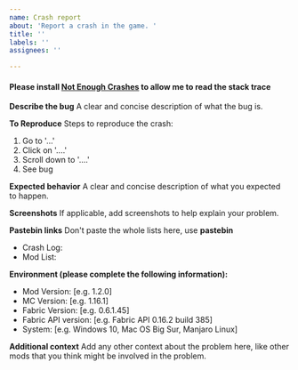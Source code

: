 ```yaml
---
name: Crash report
about: 'Report a crash in the game. '
title: ''
labels: ''
assignees: ''

---
```


#### Please install [Not Enough Crashes](https://www.curseforge.com/minecraft/mc-mods/not-enough-crashes) to allow me to read the stack trace

**Describe the bug**
A clear and concise description of what the bug is.

**To Reproduce**
Steps to reproduce the crash:
1. Go to '...'
2. Click on '....'
3. Scroll down to '....'
4. See bug

**Expected behavior**
A clear and concise description of what you expected to happen.

**Screenshots**
If applicable, add screenshots to help explain your problem.

**Pastebin links**
Don't paste the whole lists here, use **pastebin**
 - Crash Log: 
 - Mod List: 

**Environment (please complete the following information):**
 - Mod Version: [e.g. 1.2.0]
 - MC Version: [e.g. 1.16.1]
 - Fabric Version: [e.g. 0.6.1.45]
 - Fabric API version: [e.g. Fabric API 0.16.2 build 385]
 - System: [e.g. Windows 10, Mac OS Big Sur, Manjaro Linux] 

**Additional context**
Add any other context about the problem here, like other mods that you think might be involved in the problem.
